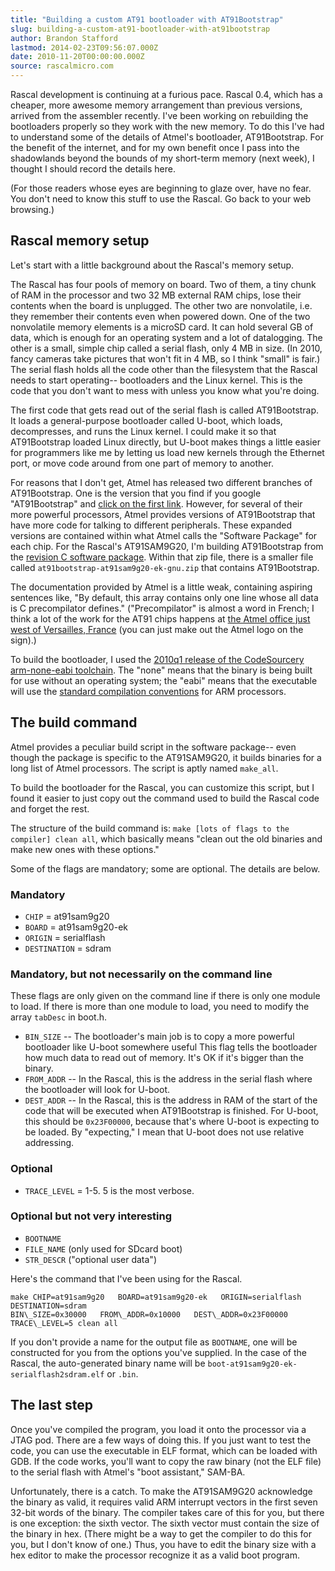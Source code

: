 ```yaml
---
title: "Building a custom AT91 bootloader with AT91Bootstrap"
slug: building-a-custom-at91-bootloader-with-at91bootstrap
author: Brandon Stafford
lastmod: 2014-02-23T09:56:07.000Z
date: 2010-11-20T00:00:00.000Z
source: rascalmicro.com
---
```

Rascal development is continuing at a furious pace. Rascal 0.4, which has a cheaper, more awesome memory arrangement than previous versions, arrived from the assembler recently. I've been working on rebuilding the bootloaders properly so they work with the new memory. To do this I've had to understand some of the details of Atmel's bootloader, AT91Bootstrap. For the benefit of the internet, and for my own benefit once I pass into the shadowlands beyond the bounds of my short-term memory (next week), I thought I should record the details here.

(For those readers whose eyes are beginning to glaze over, have no fear. You don't need to know this stuff to use the Rascal. Go back to your web browsing.)

## Rascal memory setup ##

Let's start with a little background about the Rascal's memory setup.

The Rascal has four pools of memory on board. Two of them, a tiny chunk of RAM in the processor and two 32 MB external RAM chips, lose their contents when the board is unplugged. The other two are nonvolatile, i.e. they remember their contents even when powered down. One of the two nonvolatile memory elements is a microSD card. It can hold several GB of data, which is enough for an operating system and a lot of datalogging. The other is a small, simple chip called a serial flash, only 4 MB in size. (In 2010, fancy cameras take pictures that won't fit in 4 MB, so I think "small" is fair.) The serial flash holds all the code other than the filesystem that the Rascal needs to start operating-- bootloaders and the Linux kernel. This is the code that you don't want to mess with unless you know what you're doing.

The first code that gets read out of the serial flash is called AT91Bootstrap. It loads a general-purpose bootloader called U-boot, which loads, decompresses, and runs the Linux kernel. I could make it so that AT91Bootstrap loaded Linux directly, but U-boot makes things a little easier for programmers like me by letting us load new kernels through the Ethernet port, or move code around from one part of memory to another.

For reasons that I don't get, Atmel has released two different branches of AT91Bootstrap. One is the version that you find if you google "AT91Bootstrap" and [click on the first link][1]. However, for several of their more powerful processors, Atmel provides versions of AT91Bootstrap that have more code for talking to different peripherals. These expanded versions are contained within what Atmel calls the "Software Package" for each chip. For the Rascal's AT91SAM9G20, I'm building AT91Bootstrap from the [revision C software package][2]. Within that zip file, there is a smaller file called `at91bootstrap-at91sam9g20-ek-gnu.zip` that contains AT91Bootstrap.

The documentation provided by Atmel is a little weak, containing aspiring sentences like, "By default, this array contains only one line whose all data is C precompilator defines." ("Precompilator" is almost a word in French; I think a lot of the work for the AT91 chips happens at [the Atmel office just west of Versailles, France][3] (you can just make out the Atmel logo on the sign).)

To build the bootloader, I used the [2010q1 release of the CodeSourcery arm-none-eabi toolchain][4]. The "none" means that the binary is being built for use without an operating system; the "eabi" means that the executable will use the [standard compilation conventions][5] for ARM processors.

## The build command ##

Atmel provides a peculiar build script in the software package-- even though the package is specific to the AT91SAM9G20, it builds binaries for a long list of Atmel processors. The script is aptly named `make_all`.

To build the bootloader for the Rascal, you can customize this script, but I found it easier to just copy out the command used to build the Rascal code and forget the rest.

The structure of the build command is: `make [lots of flags to the compiler] clean all`, which basically means "clean out the old binaries and make new ones with these options."

Some of the flags are mandatory; some are optional. The details are below.

### Mandatory ###
 * `CHIP` = at91sam9g20
 * `BOARD` = at91sam9g20-ek
 * `ORIGIN` = serialflash
 * `DESTINATION` = sdram

### Mandatory, but not necessarily on the command line ###
These flags are only given on the command line if there is only one module to load. If there is more than one module to load, you need to modify the array `tabDesc` in boot.h.

 * `BIN_SIZE` -- The bootloader's main job is to copy a more powerful bootloader like U-boot somewhere useful This flag tells the bootloader how much data to read out of memory. It's OK if it's bigger than the binary.
 * `FROM_ADDR` -- In the Rascal, this is the address in the serial flash where the bootloader will look for U-boot.
 * `DEST_ADDR` -- In the Rascal, this is the address in RAM of the start of the code that will be executed when AT91Bootstrap is finished. For U-boot, this should be `0x23F00000`, because that's where U-boot is expecting to be loaded. By "expecting," I mean that U-boot does not use relative addressing.

### Optional ###
 * `TRACE_LEVEL` = 1-5. 5 is the most verbose.

### Optional but not very interesting ###
 * `BOOTNAME`
 * `FILE_NAME` (only used for SDcard boot)
 * `STR_DESCR` ("optional user data")

Here's the command that I've been using for the Rascal.

```language-bash
make CHIP=at91sam9g20   BOARD=at91sam9g20-ek   ORIGIN=serialflash   DESTINATION=sdram
BIN\_SIZE=0x30000   FROM\_ADDR=0x10000   DEST\_ADDR=0x23F00000 TRACE\_LEVEL=5 clean all
```

If you don't provide a name for the output file as `BOOTNAME`, one will be constructed for you from the options you've supplied. In the case of the Rascal, the auto-generated binary name will be `boot-at91sam9g20-ek-serialflash2sdram.elf` or `.bin`.

## The last step ##

Once you've compiled the program, you load it onto the processor via a JTAG pod. There are a few ways of doing this. If you just want to test the code, you can use the executable in ELF format, which can be loaded with GDB. If the code works, you'll want to copy the raw binary (not the ELF file) to the serial flash with Atmel's "boot assistant," SAM-BA.

Unfortunately, there is a catch. To make the AT91SAM9G20 acknowledge the binary as valid, it requires valid ARM interrupt vectors in the first seven 32-bit words of the binary. The compiler takes care of this for you, but there is one exception: the sixth vector. The sixth vector must contain the size of the binary in hex. (There might be a way to get the compiler to do this for you, but I don't know of one.) Thus, you have to edit the binary size with a hex editor to make the processor recognize it as a valid boot program.

[1]: http://www.google.com/search?q=at91bootstrap&btnI
[2]: http://www.atmel.com/dyn/resources/prod_documents/at91sam9g20-revC-ek-softpack-1.8.zip
[3]: http://maps.google.com/maps?f=q&source=s_q&hl=en&geocode=&q=Atmel+Europe,+Montigny-le-Bretonneux,+France&sll=48.79239,2.037964&sspn=0.59349,1.83609&ie=UTF8&hq=Atmel+Europe,&hnear=Montigny-le-Bretonneux,+Yvelines,+Ile-de-France,+France&ll=48.792164,2.035904&spn=0.074187,0.229511&t=h&z=13&layer=c&cbll=48.792243,2.035943&panoid=1V_zVDQapbFPad8XBsE4Sw&cbp=12,126.27,,1,8.4
[4]: http://www.codesourcery.com/sgpp/lite/arm/portal/release1294
[5]: http://en.wikipedia.org/wiki/Application_binary_interface